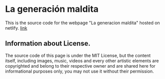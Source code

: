 # La generación maldita

This is the source code for the webpage "La generacion maldita" hosted on netlify.
[link](https://lageneracionmaldita.netlify.app/)

## Information about License.

The source code of this page is under the MIT License, but the content itself, including images,
music, videos and every other artistic elements are copyrighted and belong to their respective
owner and are shared here for informational purposes only, you may not use it without their permission.